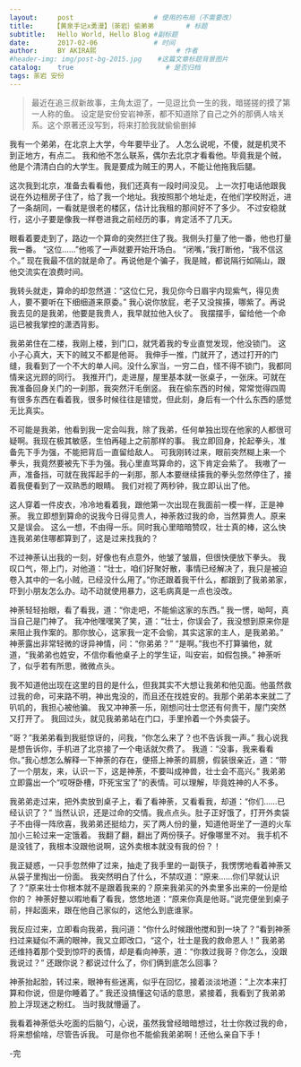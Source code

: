 ```yaml
---
layout:     post                    # 使用的布局（不需要改）
title:     【黄泉手记x勇漫】｛荼岩｝偷弟弟        # 标题 
subtitle:   Hello World, Hello Blog #副标题
date:       2017-02-06              # 时间
author:     BY AKIRA熙                    # 作者
#header-img: img/post-bg-2015.jpg    #这篇文章标题背景图片
catalog:    true                       # 是否归档
tags: 荼岩 安份
---
```




>最近在追三叔新故事，主角太逗了，一见逗比负一生的我，暗搓搓的摸了第一人称的鱼。
>设定是安份安岩神荼，都不知道除了自己之外的那俩人啥关系。这个原著还没写到，将来打脸我就偷偷删掉



我有一个弟弟，在北京上大学，今年要毕业了。
人怎么说呢，不傻，就是机灵不到正地方，有点二。
我和他不怎么联系，偶尔去北京才看看他。毕竟我是个贼，他是个清清白白的大学生。我是要成为贼王的男人，不能让他拖我后腿。

这次我到北京，准备去看看他，我们还真有一段时间没见。
上一次打电话他跟我说在外边租房子住了，给了我一个地址。我按照那个地址走，在他们学校附近，进了一条胡同，一看就是很老的楼区，估计比我租的那间好不了多少。
不过安稳就行，这小子要是像我一样卷进我之前经历的事，肯定活不了几天。

眼看着要走到了，路边一个算命的突然拦住了我。我侧头打量了他一番，他也打量我一番。
“这位……”他咳了一声就要开始开场白。
“闭嘴，”我打断他，“我不信这个。”
现在我最不信的就是命了。再说他是个骗子，我是贼，都说隔行如隔山，跟他交流实在浪费时间。

我转头就走，算命的却忽然道：“这位仁兄，我见你今日眉宇内现紫气，得见贵人，要不要听在下细细道来原委。”
我心说你放屁，老子又没挨揍，哪紫了。再说我去见的是我弟，他要是我贵人，我早就拉他入伙了。
我摆摆手，留给他一个命运已被我掌控的潇洒背影。

我弟弟住在二楼，我刚上楼，到门口，就凭着我的专业直觉发现，他没锁门。
这小子心真大，天下的贼又不都是他哥。
我伸手一推，门就开了，透过打开的门缝，我看到了一个不大的单人间。没什么家当，一穷二白，怪不得不锁门，我都同情来这光顾的同行。
我推开门，走进屋，屋里基本就一张桌子，一张床。可就在我准备回身关门的一刹那，我突然汗毛倒竖。
我在偷东西的时候，常常觉得四周有很多东西在看着我，很多时候往往是错觉，但此刻，身后有一个什么东西的感觉无比真实。

不可能是我弟，他看到我一定会叫我，除了我弟，任何单独出现在他家的人都很可疑啊。我现在极其敏感，生怕再碰上之前那样的事。
我立即回身，抡起拳头，准备先下手为强，不能把背后一直留给敌人。
可我刚转过来，眼前突然糊上来一个拳头，我竟然要被先下手为强。我心里直骂算命的，这下肯定会紫了。
我嗷了一声，准备挡，可就在我挥起手的一刹那，那人本要继续揍我的拳头忽然停住了，接着我便看到了一双熟悉的眼睛。
我们对视了两秒钟，我立即认出了他。

这人穿着一件皮衣，冷冷地看着我，跟他第一次出现在我面前一模一样，正是神荼。
我立即想到算命的说我今日得见贵人，神荼救过我的命，当然算贵人。原来又是误会。
这么一想，不由得一乐。同时我心里暗暗赞叹，壮士真的棒，这么快连我弟弟住哪都算到了，这是过来找我的？

不过神荼认出我的一刻，好像也有点意外，他皱了皱眉，但很快便放下拳头。
我叹口气，带上门，对他道：“壮士，咱们好聚好散，事情已经解决了，我只是被迫卷入其中的一名小贼，已经没什么用了。”你还跟着我干什么，都跟到了我弟弟家，吓到小朋友怎么办。动不动就使用暴力，这毛病真是一点也没改。

神荼轻轻抬眼，看了看我，道：“你走吧，不能偷这家的东西。”
我一愣，呦呵，真当自己是门神了。
我冲他嘿嘿笑了笑，道：“壮士，你误会了，我没想到原来你是来阻止我作案的。那你放心，这家我一定不会偷，其实这家的主人，是我弟弟。”
神荼露出非常轻微的讶异神情，问：“你弟弟？”
“是啊。”我也不打算骗他，就道，“我弟弟也姓安，不信你看他桌子上的学生证，叫安岩，如假包换。”
神荼听了，似乎若有所思，微微点头。

我不知道他出现在这里的目的是什么，但我其实不大想让我弟和他见面。他虽然救过我的命，可来路不明，神出鬼没的，而且还在找姓安的。我那个弟弟本来就二了叭叽的，我担心被他骗。
我又冲神荼一乐，刚想问壮士您还有何贵干，屋门突然又打开了。
我回过头，就见我弟弟站在门口，手里拎着一个外卖袋子。

“哥？”我弟弟看到我挺惊讶的，问我，“你怎么来了？也不告诉我一声。”
我心说我是想告诉你，手机进了北京接了一个电话就欠费了。
我道：“没事，我来看看你。”我心想怎么解释一下神荼的存在，便搭上神荼的肩膀，假装很亲近，道：“带了一个朋友，来，认识一下，这是神荼，不要叫成神兽，壮士会不高兴。”
我弟弟立即露出一个“哎呀卧槽，吓死宝宝了”的表情。可以理解，毕竟姓神的人不多。

我弟弟走过来，把外卖放到桌子上，看了看神荼，又看看我，却道：“你们……已经认识了？”
当然认识，还是过命的交情。我点点头。肚子正好饿了，打开外卖袋子不由得一阵欣喜，我弟弟还挺给力，买了两人份的量，知道他哥坐了一道的火车加小三轮过来一定饿着。
我翻了翻，翻出了两份筷子。好像哪里不对。
我手机不是没钱了，我根本没跟他说啊，这外卖根本就没有我的份？！

我正疑惑，一只手忽然伸了过来，抽走了我手里的一副筷子，我愣愣地看着神荼又从袋子里掏出一份面。
我突然明白了什么，不禁叹道：“原来……你们早就认识了？”原来壮士你根本就不是跟着我来的？原来我弟买的外卖里多出来的一份是给你的？
神荼好整以暇地看了看我，悠悠地道：“原来你真是他哥。”说完便坐到桌子前，拌起面来，跟在他自己家似的，这他么到底谁家。

我反应过来，立即看向我弟，我问道：“你什么时候跟他搅和到一块了？”看到神荼扫过来疑似不满的眼神，我又立即改口，“这个，壮士是我的救命恩人！”
我弟弟还维持着那个受到惊吓的表情，却是看向神荼，道：“你救过我哥？你怎么，没跟我说过？”
还跟你说？都说过什么了，你们俩到底怎么回事？

神荼抬起脸，转过来，眼神有些迷离，似乎在回忆，接着淡淡地道：“上次本来打算和你说，但是你睡着了。”
我还没搞懂这句话的意思，紧接着，我看到了我弟弟脸上浮现迷之粉红。
当时我就懵逼了。

我看着神荼低头吃面的后脑勺，心说，虽然我曾经暗暗想过，壮士你救过我的命，将来想偷啥，尽管告诉我。
可是你也不能偷我弟弟啊！还他么亲自下手！

-完
